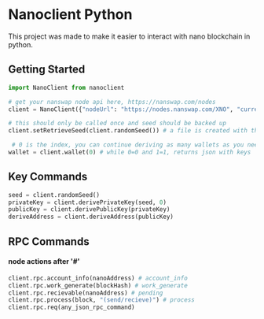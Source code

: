 # Nanoclient Python
This project was made to make it easier to interact with nano blockchain in python.

## Getting Started
```py
import NanoClient from nanoclient

# get your nanswap node api here, https://nanswap.com/nodes
client = NanoClient({"nodeUrl": "https://nodes.nanswap.com/XNO", "currency": "xno", "nanswapApi": "your_nanswap_api","workUrl": "https://nodes.nanswap.com/XNO"});

# this should only be called once and seed should be backed up
client.setRetrieveSeed(client.randomSeed()) # a file is created with the seed in your directory. i.e, after running this code once, remove this line

 # 0 is the index, you can continue deriving as many wallets as you need, the number is the index and each derives unique wallet on the seed stored in file
wallet = client.wallet(0) # while 0=0 and 1=1, returns json with keys

```

## Key Commands
```py
seed = client.randomSeed()
privateKey = client.derivePrivateKey(seed, 0)
publicKey = client.derivePublicKey(privateKey)
deriveAddress = client.deriveAddress(publicKey)
```

## RPC Commands
#### node actions after '#'
```py
client.rpc.account_info(nanoAddress) # account_info
client.rpc.work_generate(blockHash) # work_generate
client.rpc.recievable(nanoAddress) # pending
client.rpc.process(block, "(send/recieve)") # process
client.rpc.req(any_json_rpc_command)
```